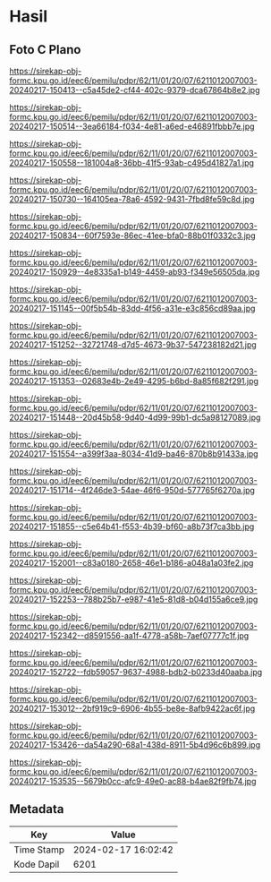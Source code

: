 # Hasil

## Foto C Plano

https://sirekap-obj-formc.kpu.go.id/eec6/pemilu/pdpr/62/11/01/20/07/6211012007003-20240217-150413--c5a45de2-cf44-402c-9379-dca67864b8e2.jpg

https://sirekap-obj-formc.kpu.go.id/eec6/pemilu/pdpr/62/11/01/20/07/6211012007003-20240217-150514--3ea66184-f034-4e81-a6ed-e46891fbbb7e.jpg

https://sirekap-obj-formc.kpu.go.id/eec6/pemilu/pdpr/62/11/01/20/07/6211012007003-20240217-150558--181004a8-36bb-41f5-93ab-c495d41827a1.jpg

https://sirekap-obj-formc.kpu.go.id/eec6/pemilu/pdpr/62/11/01/20/07/6211012007003-20240217-150730--164105ea-78a6-4592-9431-7fbd8fe59c8d.jpg

https://sirekap-obj-formc.kpu.go.id/eec6/pemilu/pdpr/62/11/01/20/07/6211012007003-20240217-150834--60f7593e-86ec-41ee-bfa0-88b01f0332c3.jpg

https://sirekap-obj-formc.kpu.go.id/eec6/pemilu/pdpr/62/11/01/20/07/6211012007003-20240217-150929--4e8335a1-b149-4459-ab93-f349e56505da.jpg

https://sirekap-obj-formc.kpu.go.id/eec6/pemilu/pdpr/62/11/01/20/07/6211012007003-20240217-151145--00f5b54b-83dd-4f56-a31e-e3c856cd89aa.jpg

https://sirekap-obj-formc.kpu.go.id/eec6/pemilu/pdpr/62/11/01/20/07/6211012007003-20240217-151252--32721748-d7d5-4673-9b37-547238182d21.jpg

https://sirekap-obj-formc.kpu.go.id/eec6/pemilu/pdpr/62/11/01/20/07/6211012007003-20240217-151353--02683e4b-2e49-4295-b6bd-8a85f682f291.jpg

https://sirekap-obj-formc.kpu.go.id/eec6/pemilu/pdpr/62/11/01/20/07/6211012007003-20240217-151448--20d45b58-9d40-4d99-99b1-dc5a98127089.jpg

https://sirekap-obj-formc.kpu.go.id/eec6/pemilu/pdpr/62/11/01/20/07/6211012007003-20240217-151554--a399f3aa-8034-41d9-ba46-870b8b91433a.jpg

https://sirekap-obj-formc.kpu.go.id/eec6/pemilu/pdpr/62/11/01/20/07/6211012007003-20240217-151714--4f246de3-54ae-46f6-950d-577765f6270a.jpg

https://sirekap-obj-formc.kpu.go.id/eec6/pemilu/pdpr/62/11/01/20/07/6211012007003-20240217-151855--c5e64b41-f553-4b39-bf60-a8b73f7ca3bb.jpg

https://sirekap-obj-formc.kpu.go.id/eec6/pemilu/pdpr/62/11/01/20/07/6211012007003-20240217-152001--c83a0180-2658-46e1-b186-a048a1a03fe2.jpg

https://sirekap-obj-formc.kpu.go.id/eec6/pemilu/pdpr/62/11/01/20/07/6211012007003-20240217-152253--788b25b7-e987-41e5-81d8-b04d155a6ce9.jpg

https://sirekap-obj-formc.kpu.go.id/eec6/pemilu/pdpr/62/11/01/20/07/6211012007003-20240217-152342--d8591556-aa1f-4778-a58b-7aef07777c1f.jpg

https://sirekap-obj-formc.kpu.go.id/eec6/pemilu/pdpr/62/11/01/20/07/6211012007003-20240217-152722--fdb59057-9637-4988-bdb2-b0233d40aaba.jpg

https://sirekap-obj-formc.kpu.go.id/eec6/pemilu/pdpr/62/11/01/20/07/6211012007003-20240217-153012--2bf919c9-6906-4b55-be8e-8afb9422ac6f.jpg

https://sirekap-obj-formc.kpu.go.id/eec6/pemilu/pdpr/62/11/01/20/07/6211012007003-20240217-153426--da54a290-68a1-438d-8911-5b4d96c6b899.jpg

https://sirekap-obj-formc.kpu.go.id/eec6/pemilu/pdpr/62/11/01/20/07/6211012007003-20240217-153535--5679b0cc-afc9-49e0-ac88-b4ae82f9fb74.jpg


## Metadata

| Key        | Value               |
| ---------- | ------------------- |
| Time Stamp | 2024-02-17 16:02:42 |
| Kode Dapil | 6201                |




